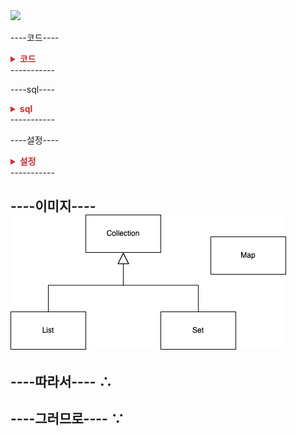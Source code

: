
<img src="/assets/img/jpa_study/ch.X/pic-X-X.png">

----코드----
<details>
<summary style="color:rgb(200, 50, 50)"><b>코드</b></summary>
<div markdown="1">

```java

```

</div>
</details>
-----------

----sql----
<details>
<summary style="color:rgb(200, 50, 50)"><b>sql</b></summary>
<div markdown="1">

```sql

```

</div>
</details>
-----------


----설정----
<details>
<summary style="color:rgb(200, 50, 50)"><b>설정</b></summary>
<div markdown="1">



</div>
</details>
-----------


----이미지----
<img src="/assets/img/jpa_study/ch.14/pic-14-1.png">
-----------


----따라서----
∴
-----------

----그러므로----
∵
-----------